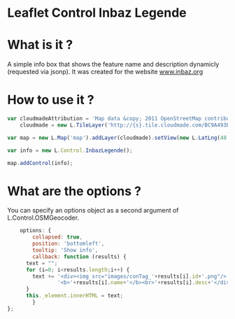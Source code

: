 Leaflet Control Inbaz Legende
=============================

# What is it ?
A simple info box that shows the feature name and description dynamicly (requested via jsonp). It was created for the website www.inbaz.org

# How to use it ?
```javascript
var cloudmadeAttribution = 'Map data &copy; 2011 OpenStreetMap contributors, Imagery &copy; 2011 CloudMade',
    cloudmade = new L.TileLayer('http://{s}.tile.cloudmade.com/BC9A493B41014CAABB98F0471D759707/997/256/{z}/{x}/{y}.png', {attribution: cloudmadeAttribution});

var map = new L.Map('map').addLayer(cloudmade).setView(new L.LatLng(48.5, 2.5), 15);

var info = new L.Control.InbazLegende();

map.addControl(info);
```

# What are the options ?
You can specify an options object as a second argument of L.Control.OSMGeocoder.
```javascript
	options: {
		collapsed: true,
		position: 'bottomleft',
		tooltip: 'Show info',
		callback: function (results) {
      text = "";
      for (i=0; i<results.length;i++) {
        text += '<div><img src="images/conTag_'+results[i].id+'.png"/>'+
                '<b>'+results[i].name+'</b><br>'+results[i].desc+'</div>';
      }
      this._element.innerHTML = text;
		}
};
```
